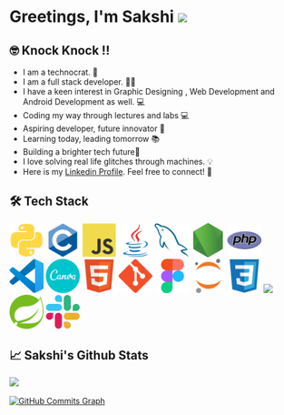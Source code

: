 <h1>Greetings, I'm Sakshi <img src="https://raw.githubusercontent.com/MartinHeinz/MartinHeinz/master/wave.gif" width="30px"> </h1>

<h2>🤓 Knock Knock !!</h2>

- I am a technocrat. 🤠
- I am a full stack developer. 👨‍🎓
- I have a keen interest in Graphic Designing , Web  Development and Android Development as well. 💻
- Coding my way through lectures and labs 💻
- Aspiring developer, future innovator 🚀 
- Learning today, leading tomorrow 📚
- Building a brighter tech future🎯
- I love solving real life glitches through machines. 💡
- Here is my [Linkedin Profile](https://www.linkedin.com/in/sakshi-choudhary-4781b522a/). Feel free to connect! 👀

<h2>🛠 Tech Stack</h2>
<span>
 <img src="https://github.com/devicons/devicon/blob/master/icons/python/python-plain.svg" width=60> 
 <img src="https://github.com/devicons/devicon/blob/master/icons/c/c-original.svg" width=60> 
 <img src="https://github.com/devicons/devicon/blob/master/icons/javascript/javascript-original.svg" width=60> 
 <img src="https://github.com/devicons/devicon/blob/master/icons/java/java-original.svg" width=60>
 <img src="https://github.com/devicons/devicon/blob/master/icons/mysql/mysql-original.svg" width=60> 
 <img src="https://github.com/devicons/devicon/blob/master/icons/nodejs/nodejs-original.svg" width=60> 
 <img src="https://github.com/devicons/devicon/blob/master/icons/php/php-original.svg" width=60> 
 <img src="https://github.com/devicons/devicon/blob/master/icons/vscode/vscode-original.svg" width=60> 
 <img src="https://github.com/devicons/devicon/blob/master/icons/canva/canva-original.svg" width=60  >
  <img src="https://github.com/devicons/devicon/blob/master/icons/html5/html5-original.svg" width=60  >
    <img src="https://github.com/devicons/devicon/blob/master/icons/git/git-original.svg " width=60  >
  <img src="https://github.com/devicons/devicon/blob/master/icons/figma/figma-original.svg" width=60  >
  <img src="https://github.com/devicons/devicon/blob/master/icons/jupyter/jupyter-original.svg" width=60  >
  <img src="https://github.com/devicons/devicon/blob/master/icons/css3/css3-original.svg" width=60  >
    <img src="https://github.com/devicons/devicon/blob/master/icons/tailwind/tailwind-original.svg" width=60  >
     <img src="https://github.com/devicons/devicon/blob/master/icons/spring/spring-original.svg" width=60  >
    <img src=" https://github.com/devicons/devicon/blob/master/icons/slack/slack-original.svg" width=60>

</span>



<h2>📈 Sakshi's Github Stats</h2>

<a href="http://www.github.com/saks-hi29"><img src="https://github-readme-streak-stats.herokuapp.com/?user=saks-hi29&stroke=ffffff&background=171717&ring=0891b2&fire=0891b2&currStreakNum=ffffff&currStreakLabel=0891b2&sideNums=ffffff&sideLabels=ffffff&dates=ffffff&hide_border=true" /></a>

<a href="http://www.github.com/saks-hi29"><img src="https://activity-graph.herokuapp.com/graph?username=saks-hi29&bg_color=171717&color=ffffff&line=0891b2&point=ffffff&area_color=171717&area=true&hide_border=true&custom_title=GitHub%20Commits%20Graph" alt="GitHub Commits Graph" /></a>










